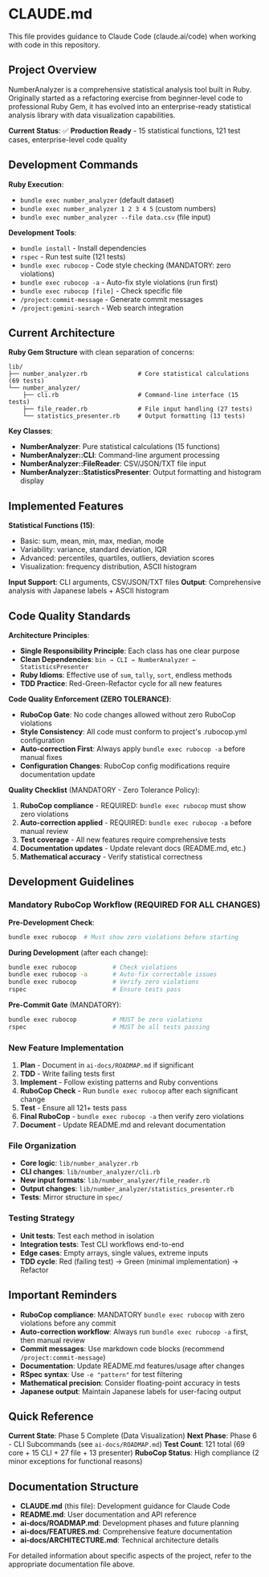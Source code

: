 # CLAUDE.md

This file provides guidance to Claude Code (claude.ai/code) when working with code in this repository.

## Project Overview

NumberAnalyzer is a comprehensive statistical analysis tool built in Ruby. Originally started as a refactoring exercise from beginner-level code to professional Ruby Gem, it has evolved into an enterprise-ready statistical analysis library with data visualization capabilities.

**Current Status**: ✅ **Production Ready** - 15 statistical functions, 121 test cases, enterprise-level code quality

## Development Commands

**Ruby Execution**:
- `bundle exec number_analyzer` (default dataset)
- `bundle exec number_analyzer 1 2 3 4 5` (custom numbers)
- `bundle exec number_analyzer --file data.csv` (file input)

**Development Tools**:
- `bundle install` - Install dependencies
- `rspec` - Run test suite (121 tests)
- `bundle exec rubocop` - Code style checking (MANDATORY: zero violations)
- `bundle exec rubocop -a` - Auto-fix style violations (run first)
- `bundle exec rubocop [file]` - Check specific file
- `/project:commit-message` - Generate commit messages
- `/project:gemini-search` - Web search integration

## Current Architecture

**Ruby Gem Structure** with clean separation of concerns:

```
lib/
├── number_analyzer.rb              # Core statistical calculations (69 tests)
└── number_analyzer/
    ├── cli.rb                      # Command-line interface (15 tests)
    ├── file_reader.rb              # File input handling (27 tests)
    └── statistics_presenter.rb     # Output formatting (13 tests)
```

**Key Classes**:
- **NumberAnalyzer**: Pure statistical calculations (15 functions)
- **NumberAnalyzer::CLI**: Command-line argument processing
- **NumberAnalyzer::FileReader**: CSV/JSON/TXT file input
- **NumberAnalyzer::StatisticsPresenter**: Output formatting and histogram display

## Implemented Features

**Statistical Functions (15)**:
- Basic: sum, mean, min, max, median, mode
- Variability: variance, standard deviation, IQR
- Advanced: percentiles, quartiles, outliers, deviation scores
- Visualization: frequency distribution, ASCII histogram

**Input Support**: CLI arguments, CSV/JSON/TXT files
**Output**: Comprehensive analysis with Japanese labels + ASCII histogram

## Code Quality Standards

**Architecture Principles**:
- **Single Responsibility Principle**: Each class has one clear purpose
- **Clean Dependencies**: `bin → CLI → NumberAnalyzer ← StatisticsPresenter`
- **Ruby Idioms**: Effective use of `sum`, `tally`, `sort`, endless methods
- **TDD Practice**: Red-Green-Refactor cycle for all new features

**Code Quality Enforcement (ZERO TOLERANCE)**:
- **RuboCop Gate**: No code changes allowed without zero RuboCop violations
- **Style Consistency**: All code must conform to project's .rubocop.yml configuration
- **Auto-correction First**: Always apply `bundle exec rubocop -a` before manual fixes
- **Configuration Changes**: RuboCop config modifications require documentation update

**Quality Checklist** (MANDATORY - Zero Tolerance Policy):
1. **RuboCop compliance** - REQUIRED: `bundle exec rubocop` must show zero violations
2. **Auto-correction applied** - REQUIRED: `bundle exec rubocop -a` before manual review
3. **Test coverage** - All new features require comprehensive tests
4. **Documentation updates** - Update relevant docs (README.md, etc.)
5. **Mathematical accuracy** - Verify statistical correctness

## Development Guidelines

### Mandatory RuboCop Workflow (REQUIRED FOR ALL CHANGES)
**Pre-Development Check**:
```bash
bundle exec rubocop  # Must show zero violations before starting
```

**During Development** (after each change):
```bash
bundle exec rubocop          # Check violations
bundle exec rubocop -a       # Auto-fix correctable issues
bundle exec rubocop          # Verify zero violations
rspec                        # Ensure tests pass
```

**Pre-Commit Gate** (MANDATORY):
```bash
bundle exec rubocop          # MUST be zero violations
rspec                        # MUST be all tests passing
```

### New Feature Implementation
1. **Plan** - Document in `ai-docs/ROADMAP.md` if significant
2. **TDD** - Write failing tests first
3. **Implement** - Follow existing patterns and Ruby conventions
4. **RuboCop Check** - Run `bundle exec rubocop` after each significant change
5. **Test** - Ensure all 121+ tests pass
6. **Final RuboCop** - `bundle exec rubocop -a` then verify zero violations
7. **Document** - Update README.md and relevant documentation

### File Organization
- **Core logic**: `lib/number_analyzer.rb`
- **CLI changes**: `lib/number_analyzer/cli.rb`
- **New input formats**: `lib/number_analyzer/file_reader.rb`
- **Output changes**: `lib/number_analyzer/statistics_presenter.rb`
- **Tests**: Mirror structure in `spec/`

### Testing Strategy
- **Unit tests**: Test each method in isolation
- **Integration tests**: Test CLI workflows end-to-end
- **Edge cases**: Empty arrays, single values, extreme inputs
- **TDD cycle**: Red (failing test) → Green (minimal implementation) → Refactor

## Important Reminders

- **RuboCop compliance**: MANDATORY `bundle exec rubocop` with zero violations before any commit
- **Auto-correction workflow**: Always run `bundle exec rubocop -a` first, then manual review
- **Commit messages**: Use markdown code blocks (recommend `/project:commit-message`)
- **Documentation**: Update README.md features/usage after changes
- **RSpec syntax**: Use `-e "pattern"` for test filtering
- **Mathematical precision**: Consider floating-point accuracy in tests
- **Japanese output**: Maintain Japanese labels for user-facing output

## Quick Reference

**Current State**: Phase 5 Complete (Data Visualization)
**Next Phase**: Phase 6 - CLI Subcommands (see `ai-docs/ROADMAP.md`)
**Test Count**: 121 total (69 core + 15 CLI + 27 file + 13 presenter)
**RuboCop Status**: High compliance (2 minor exceptions for functional reasons)

## Documentation Structure

- **CLAUDE.md** (this file): Development guidance for Claude Code
- **README.md**: User documentation and API reference
- **ai-docs/ROADMAP.md**: Development phases and future planning
- **ai-docs/FEATURES.md**: Comprehensive feature documentation
- **ai-docs/ARCHITECTURE.md**: Technical architecture details

For detailed information about specific aspects of the project, refer to the appropriate documentation file above.